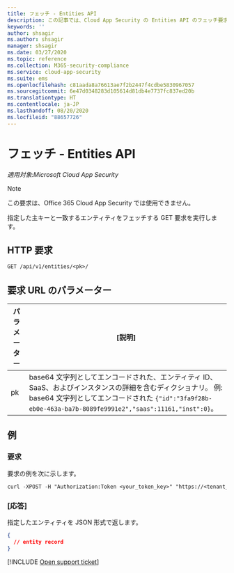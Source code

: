 ```yaml
---
title: フェッチ - Entities API
description: この記事では、Cloud App Security の Entities API のフェッチ要求について説明します。
keywords: ''
author: shsagir
ms.author: shsagir
manager: shsagir
ms.date: 03/27/2020
ms.topic: reference
ms.collection: M365-security-compliance
ms.service: cloud-app-security
ms.suite: ems
ms.openlocfilehash: c81aada8a76613ae7f2b2447f4cdbe5830967057
ms.sourcegitcommit: 6e47d0348283d105614d81db4e7737fc837ed20b
ms.translationtype: HT
ms.contentlocale: ja-JP
ms.lasthandoff: 08/20/2020
ms.locfileid: "88657726"
---
```

# <a name="fetch---entities-api"></a>フェッチ - Entities API

*適用対象:Microsoft Cloud App Security*

> [!NOTE]
> この要求は、Office 365 Cloud App Security では使用できません。

指定した主キーと一致するエンティティをフェッチする GET 要求を実行します。

## <a name="http-request"></a>HTTP 要求

```rest
GET /api/v1/entities/<pk>/
```

## <a name="request-url-parameters"></a>要求 URL のパラメーター

| パラメーター | [説明] |
| --- | --- |
| pk | base64 文字列としてエンコードされた、エンティティ ID、SaaS、およびインスタンスの詳細を含むディクショナリ。 例: base64 文字列としてエンコードされた `{"id":"3fa9f28b-eb0e-463a-ba7b-8089fe9991e2","saas":11161,"inst":0}`。 |

## <a name="example"></a>例

### <a name="request"></a>要求

要求の例を次に示します。

```rest
curl -XPOST -H "Authorization:Token <your_token_key>" "https://<tenant_id>.<tenant_region>.contoso.com/api/v1/entities/<pk>/"
```

### <a name="response"></a>[応答]

指定したエンティティを JSON 形式で返します。

```json
{
  // entity record
}
```

[!INCLUDE [Open support ticket](includes/support.md)]
